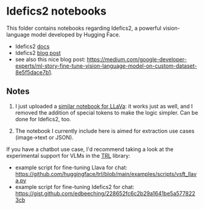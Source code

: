 # Idefics2 notebooks

This folder contains notebooks regarding Idefics2, a powerful vision-language model developed by Hugging Face.

- Idefics2 [docs](https://huggingface.co/docs/transformers/main/en/model_doc/idefics2)
- Idefics2 [blog post](https://huggingface.co/blog/idefics2)
- see also this nice blog post: https://medium.com/google-developer-experts/ml-story-fine-tune-vision-language-model-on-custom-dataset-8e5f5dace7b1.

## Notes

1. I just uploaded a [similar notebook for LLaVa](https://github.com/NielsRogge/Transformers-Tutorials/blob/master/LLaVa/Fine_tune_LLaVa_on_a_custom_dataset_(with_PyTorch_Lightning).ipynb): it works just as well, and I removed the addition of special tokens to make the logic simpler. Can be done for Idefics2, too.

2. The notebook I currently include here is aimed for extraction use cases (image->text or JSON).

If you have a chatbot use case, I'd recommend taking a look at the experimental support for VLMs in the [TRL](https://huggingface.co/docs/trl/en/index) library:
- example script for fine-tuning Llava for chat: https://github.com/huggingface/trl/blob/main/examples/scripts/vsft_llava.py
- example script for fine-tuning Idefics2 for chat: https://gist.github.com/edbeeching/228652fc6c2b29a1641be5a5778223cb
